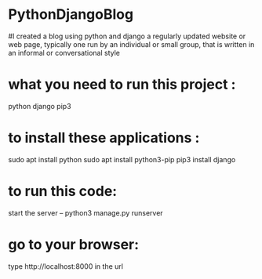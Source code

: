 # PythonDjangoBlog

#I created a blog using python and django
a regularly updated website or web page, typically one run by an individual or small group, that is written in an informal or conversational style

# what you need to run this project :
python django pip3

# to install these applications :
sudo apt install python sudo apt install python3-pip pip3 install django

# to run this code:
start the server – python3 manage.py runserver

# go to your browser:
type http://localhost:8000 in the url

